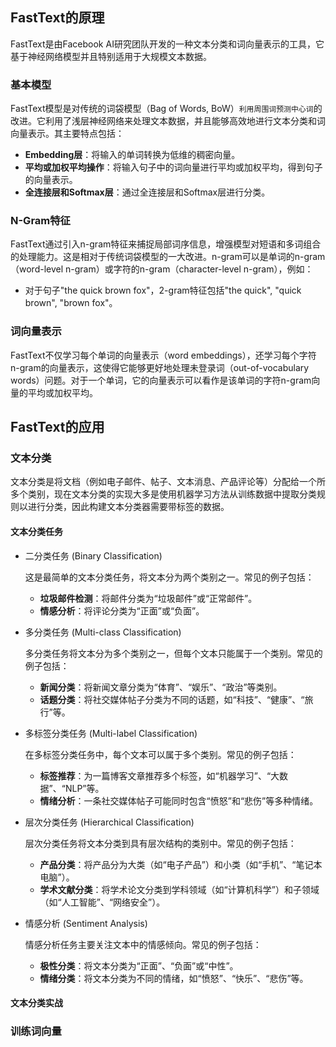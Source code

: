 ## FastText的原理

FastText是由Facebook AI研究团队开发的一种文本分类和词向量表示的工具，它基于神经网络模型并且特别适用于大规模文本数据。

### 基本模型

FastText模型是对传统的词袋模型（Bag of Words, BoW）`利用周围词预测中心词`的改进。它利用了浅层神经网络来处理文本数据，并且能够高效地进行文本分类和词向量表示。其主要特点包括：

- **Embedding层**：将输入的单词转换为低维的稠密向量。
- **平均或加权平均操作**：将输入句子中的词向量进行平均或加权平均，得到句子的向量表示。
- **全连接层和Softmax层**：通过全连接层和Softmax层进行分类。

### N-Gram特征

FastText通过引入n-gram特征来捕捉局部词序信息，增强模型对短语和多词组合的处理能力。这是相对于传统词袋模型的一大改进。n-gram可以是单词的n-gram（word-level n-gram）或字符的n-gram（character-level n-gram），例如：

- 对于句子"the quick brown fox"，2-gram特征包括"the quick", "quick brown", "brown fox"。

### 词向量表示

FastText不仅学习每个单词的向量表示（word embeddings），还学习每个字符n-gram的向量表示，这使得它能够更好地处理未登录词（out-of-vocabulary words）问题。对于一个单词，它的向量表示可以看作是该单词的字符n-gram向量的平均或加权平均。

## FastText的应用

### 文本分类

文本分类是将文档（例如电子邮件、帖子、文本消息、产品评论等）分配给一个所多个类别，现在文本分类的实现大多是使用机器学习方法从训练数据中提取分类规则以进行分类，因此构建文本分类器需要带标签的数据。

#### 文本分类任务

- 二分类任务 (Binary Classification)

  这是最简单的文本分类任务，将文本分为两个类别之一。常见的例子包括：

  - **垃圾邮件检测**：将邮件分类为“垃圾邮件”或“正常邮件”。
  - **情感分析**：将评论分类为“正面”或“负面”。

- 多分类任务 (Multi-class Classification)

  多分类任务将文本分为多个类别之一，但每个文本只能属于一个类别。常见的例子包括：

  - **新闻分类**：将新闻文章分类为“体育”、“娱乐”、“政治”等类别。
  - **话题分类**：将社交媒体帖子分类为不同的话题，如“科技”、“健康”、“旅行”等。

- 多标签分类任务 (Multi-label Classification)

  在多标签分类任务中，每个文本可以属于多个类别。常见的例子包括：

  - **标签推荐**：为一篇博客文章推荐多个标签，如“机器学习”、“大数据”、“NLP”等。
  - **情绪分析**：一条社交媒体帖子可能同时包含“愤怒”和“悲伤”等多种情绪。

- 层次分类任务 (Hierarchical Classification)

  层次分类任务将文本分类到具有层次结构的类别中。常见的例子包括：

  - **产品分类**：将产品分为大类（如“电子产品”）和小类（如“手机”、“笔记本电脑”）。
  - **学术文献分类**：将学术论文分类到学科领域（如“计算机科学”）和子领域（如“人工智能”、“网络安全”）。

- 情感分析 (Sentiment Analysis)

  情感分析任务主要关注文本中的情感倾向。常见的例子包括：

  - **极性分类**：将文本分类为“正面”、“负面”或“中性”。
  - **情绪分类**：将文本分类为不同的情绪，如“愤怒”、“快乐”、“悲伤”等。

#### 文本分类实战



### 训练词向量